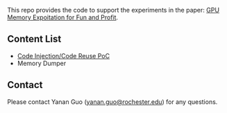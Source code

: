 This repo provides the code to support the experiments in the paper: [GPU Memory Expoitation for Fun and Profit](https://www.usenix.org/conference/usenixsecurity24/presentation/guo-yanan).

## Content List

- [Code Injection/Code Reuse PoC](https://github.com/SecureArch/gpu_mem_attack/tree/main/PoC)
- Memory Dumper 
## Contact
Please contact Yanan Guo (yanan.guo@rochester.edu) for any questions.
